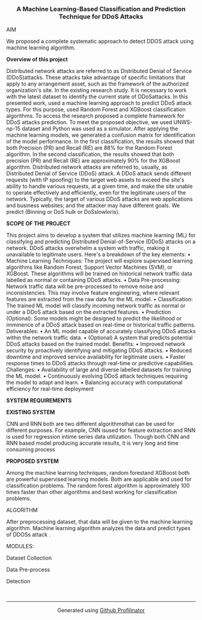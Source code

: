 ### **<div align="center">A Machine Learning-Based Classification and Prediction Technique for DDoS Attacks</div>**  
  

AIM  
  
  

 We proposed a complete systematic approach to detect DDOS attack using machine learning 
 algorithm.  
  

**Overview of this project**  
  

Distributed network attacks are referred to as Distributed Denial of Service 
(DDoS)attacks. These attacks take advantage of specific limitations that apply to any 
arrangement asset, such as the framework of the authorized organization's site. In the existing 
research study. It is necessary to work with the latest dataset to identify the current state of 
DDoSattacks. In this presented work, used a machine learning approach to predict DDoS 
attack types. For this purpose, used Random Forest and XGBoost classification algorithms. To 
access the research proposed a complete framework for DDoS attacks prediction. To meet the 
proposed objective, we used UNWS-np-15 dataset and Python was used as a simulator. After 
applying the machine learning models, we generated a confusion matrix for identification of 
the model performance. In the first classification, the results showed that both Precision (PR) 
and Recall (RE) are 88% for the Random Forest algorithm. In the second classification, the 
results showed that both precision (PR) and Recall (RE) are approximately 90% for the XGBoost 
algorithm.
Distributed network attacks are referred to, usually, as Distributed Denial of Service (DDoS) 
attack. A DDoS attack sends different requests (with IP spoofing) to the target web assets to 
exceed the site's ability to handle various requests, at a given time, and make the site unable 
to operate effectively and efficiently_ even for the legitimate users of the network. Typically, 
the target of various DDoS attacks are web applications and business websites; and the 
attacker may have different goals. We predict (Binning or DoS hulk or DoSslowloris).  
  

**SCOPE OF THE PROJECT**  
  

This project aims to develop a system that utilizes machine learning (ML) for classifying and 
predicting Distributed Denial-of-Service (DDoS) attacks on a network. DDoS attacks 
overwhelm a system with traffic, making it unavailable to legitimate users.
Here's a breakdown of the key elements:
• Machine Learning Techniques: The project will explore supervised learning 
algorithms like Random Forest, Support Vector Machines (SVM), or XGBoost. These 
algorithms will be trained on historical network traffic data labelled as normal or 
containing DDoS attacks.
• Data Pre-processing: Network traffic data will be pre-processed to remove noise and 
inconsistencies. This may involve feature engineering, where relevant features are 
extracted from the raw data for the ML model.
• Classification: The trained ML model will classify incoming network traffic as normal 
or under a DDoS attack based on the extracted features.
• Prediction (Optional): Some models might be designed to predict the likelihood or 
imminence of a DDoS attack based on real-time or historical traffic patterns.
Deliverables:
• An ML model capable of accurately classifying DDoS attacks within the network traffic 
data.
• (Optional) A system that predicts potential DDoS attacks based on the trained model.
Benefits:
• Improved network security by proactively identifying and mitigating DDoS attacks.
• Reduced downtime and improved service availability for legitimate users.
• Faster response times to DDoS attacks through real-time or predictive capabilities.
Challenges:
• Availability of large and diverse labelled datasets for training the ML model.
• Continuously evolving DDoS attack techniques requiring the model to adapt and learn.
• Balancing accuracy with computational efficiency for real-time deployment  
  

**SYSTEM REQUIREMENTS**  
  

**EXISTING SYSTEM**  
  

CNN and RNN both are two different
algorithmsthat can be used for different purposes.
For example, CNN isused for feature extraction
and RNN is used for regression intime series data
utilization. Though both CNN and RNN based
model producing accurate results, it is very long
and time consuming process  
  

**PROPOSED SYSTEM**  
  

Among the machine learning techniques, random
forestand XGBoost both are powerful supervised
learning models. Both are applicable and used for
classification problems. The random forest
algorithm is approximately 100 times faster than
other algorithms and best working for
classification problems.  
  

ALGORITHM

After preprocessing dataset, that data will be given
to the machine learning algorithm. Machine
learning algorithm analyzes the data and predict
types of DDOSs attack .  
  

MODULES:

Dataset Collection

Data Pre-process

Detection  

<br />

----
<div align="center">Generated using <a href="https://profilinator.rishav.dev/" target="_blank">Github Profilinator</a></div>
